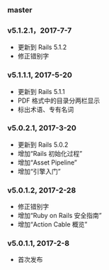 ### master

### v5.1.2.1，2017-7-7

- 更新到 Rails 5.1.2
- 修正错别字

### v5.1.1.1, 2017-5-20

- 更新到 Rails 5.1.1
- PDF 格式中的目录分两栏显示
- 标出术语、专有名词

### v5.0.2.1, 2017-3-20

- 更新到 Rails 5.0.2
- 增加“Rails 初始化过程”
- 增加“Asset Pipeline”
- 增加“引擎入门”

### v5.0.1.2, 2017-2-28

- 修正错别字
- 增加“Ruby on Rails 安全指南”
- 增加“Action Cable 概览”

### v5.0.1.1, 2017-2-8

- 首次发布
